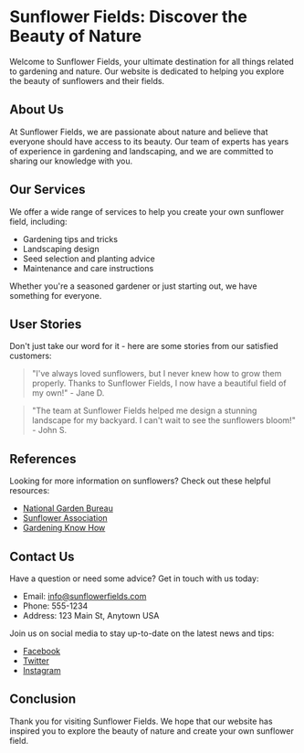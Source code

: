 <!--
Write me content for website with wallpaper which alt text is:

"A bright and cheerful image of a sunflower field for a gardening or nature website"

The name/title of the page should not be 1:1 copy of the alt text but rather a real content of the website which is using this wallpaper.

- Use markdown format 
- Start with the heading
- The content should look like a real website 
- Include real sections like references, contact, user stories, etc. use things relevant to the page purpose.
- Feel free to use structure like headings, bullets, numbering, blockquotes, paragraphs, horizontal lines, etc.
- You can use formatting like bold or _italic_
- You can include UTF-8 emojis
- Links should be only #hash anchors (and you can refer to the document itself)
- Do not include images
-->

<!--font:"Montserrat"-->

# Sunflower Fields: Discover the Beauty of Nature

Welcome to Sunflower Fields, your ultimate destination for all things related to gardening and nature. Our website is dedicated to helping you explore the beauty of sunflowers and their fields.

## About Us

At Sunflower Fields, we are passionate about nature and believe that everyone should have access to its beauty. Our team of experts has years of experience in gardening and landscaping, and we are committed to sharing our knowledge with you.

## Our Services

We offer a wide range of services to help you create your own sunflower field, including:

- Gardening tips and tricks
- Landscaping design
- Seed selection and planting advice
- Maintenance and care instructions

Whether you're a seasoned gardener or just starting out, we have something for everyone.

## User Stories

Don't just take our word for it - here are some stories from our satisfied customers:

> "I've always loved sunflowers, but I never knew how to grow them properly. Thanks to Sunflower Fields, I now have a beautiful field of my own!" - Jane D.

> "The team at Sunflower Fields helped me design a stunning landscape for my backyard. I can't wait to see the sunflowers bloom!" - John S.

## References

Looking for more information on sunflowers? Check out these helpful resources:

- [National Garden Bureau](#)
- [Sunflower Association](#)
- [Gardening Know How](#)

## Contact Us

Have a question or need some advice? Get in touch with us today:

- Email: info@sunflowerfields.com
- Phone: 555-1234
- Address: 123 Main St, Anytown USA

Join us on social media to stay up-to-date on the latest news and tips:

- [Facebook](#)
- [Twitter](#)
- [Instagram](#)

## Conclusion

Thank you for visiting Sunflower Fields. We hope that our website has inspired you to explore the beauty of nature and create your own sunflower field.
